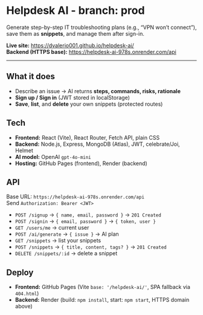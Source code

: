 # Helpdesk AI - branch: prod

Generate step-by-step IT troubleshooting plans (e.g., “VPN won’t connect”), save them as **snippets**, and manage them after sign-in.

**Live site:** https://dvalerio001.github.io/helpdesk-ai/  
**Backend (HTTPS base):** https://helpdesk-ai-978s.onrender.com/api

---

## What it does

- Describe an issue → AI returns **steps, commands, risks, rationale**
- **Sign up / Sign in** (JWT stored in localStorage)
- **Save**, **list**, and **delete** your own snippets (protected routes)

## Tech

- **Frontend:** React (Vite), React Router, Fetch API, plain CSS
- **Backend:** Node.js, Express, MongoDB (Atlas), JWT, celebrate/Joi, Helmet
- **AI model:** OpenAI `gpt-4o-mini`
- **Hosting:** GitHub Pages (frontend), Render (backend)

## API 

Base URL: `https://helpdesk-ai-978s.onrender.com/api`  
Send `Authorization: Bearer <JWT>`

- `POST /signup` → `{ name, email, password }` → `201 Created`
- `POST /signin` → `{ email, password }` → `{ token, user }`
- `GET /users/me` → current user
- `POST /ai/generate` → `{ issue }` → AI plan
- `GET /snippets` → list your snippets
- `POST /snippets` → `{ title, content, tags? }` → `201 Created`
- `DELETE /snippets/:id` → delete a snippet

## Deploy

- **Frontend:** GitHub Pages (Vite `base: '/helpdesk-ai/'`, SPA fallback via `404.html`)
- **Backend:** Render (build: `npm install`, start: `npm start`, HTTPS domain above)
